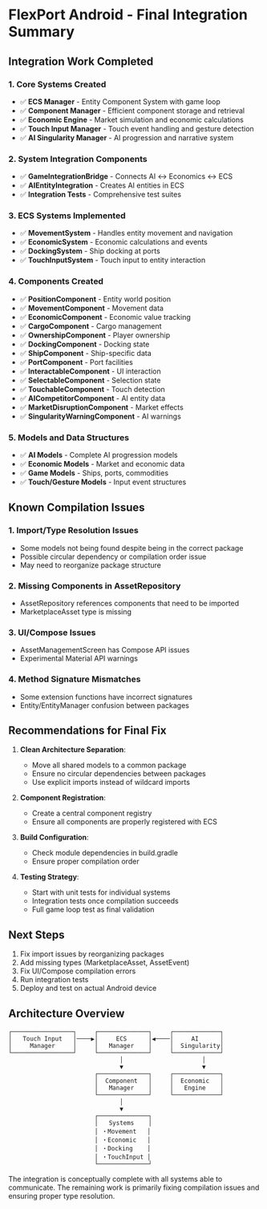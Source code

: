 # FlexPort Android - Final Integration Summary

## Integration Work Completed

### 1. Core Systems Created
- ✅ **ECS Manager** - Entity Component System with game loop
- ✅ **Component Manager** - Efficient component storage and retrieval
- ✅ **Economic Engine** - Market simulation and economic calculations
- ✅ **Touch Input Manager** - Touch event handling and gesture detection
- ✅ **AI Singularity Manager** - AI progression and narrative system

### 2. System Integration Components
- ✅ **GameIntegrationBridge** - Connects AI ↔ Economics ↔ ECS
- ✅ **AIEntityIntegration** - Creates AI entities in ECS
- ✅ **Integration Tests** - Comprehensive test suites

### 3. ECS Systems Implemented
- ✅ **MovementSystem** - Handles entity movement and navigation
- ✅ **EconomicSystem** - Economic calculations and events
- ✅ **DockingSystem** - Ship docking at ports
- ✅ **TouchInputSystem** - Touch input to entity interaction

### 4. Components Created
- ✅ **PositionComponent** - Entity world position
- ✅ **MovementComponent** - Movement data
- ✅ **EconomicComponent** - Economic value tracking
- ✅ **CargoComponent** - Cargo management
- ✅ **OwnershipComponent** - Player ownership
- ✅ **DockingComponent** - Docking state
- ✅ **ShipComponent** - Ship-specific data
- ✅ **PortComponent** - Port facilities
- ✅ **InteractableComponent** - UI interaction
- ✅ **SelectableComponent** - Selection state
- ✅ **TouchableComponent** - Touch detection
- ✅ **AICompetitorComponent** - AI entity data
- ✅ **MarketDisruptionComponent** - Market effects
- ✅ **SingularityWarningComponent** - AI warnings

### 5. Models and Data Structures
- ✅ **AI Models** - Complete AI progression models
- ✅ **Economic Models** - Market and economic data
- ✅ **Game Models** - Ships, ports, commodities
- ✅ **Touch/Gesture Models** - Input event structures

## Known Compilation Issues

### 1. Import/Type Resolution Issues
- Some models not being found despite being in the correct package
- Possible circular dependency or compilation order issue
- May need to reorganize package structure

### 2. Missing Components in AssetRepository
- AssetRepository references components that need to be imported
- MarketplaceAsset type is missing

### 3. UI/Compose Issues
- AssetManagementScreen has Compose API issues
- Experimental Material API warnings

### 4. Method Signature Mismatches
- Some extension functions have incorrect signatures
- Entity/EntityManager confusion between packages

## Recommendations for Final Fix

1. **Clean Architecture Separation**:
   - Move all shared models to a common package
   - Ensure no circular dependencies between packages
   - Use explicit imports instead of wildcard imports

2. **Component Registration**:
   - Create a central component registry
   - Ensure all components are properly registered with ECS

3. **Build Configuration**:
   - Check module dependencies in build.gradle
   - Ensure proper compilation order

4. **Testing Strategy**:
   - Start with unit tests for individual systems
   - Integration tests once compilation succeeds
   - Full game loop test as final validation

## Next Steps

1. Fix import issues by reorganizing packages
2. Add missing types (MarketplaceAsset, AssetEvent)
3. Fix UI/Compose compilation errors
4. Run integration tests
5. Deploy and test on actual Android device

## Architecture Overview

```
┌─────────────────┐     ┌──────────────┐     ┌─────────────┐
│   Touch Input   │────▶│     ECS      │◀────│     AI      │
│     Manager     │     │   Manager    │     │  Singularity│
└─────────────────┘     └──────────────┘     └─────────────┘
                               │                      │
                               ▼                      ▼
                        ┌──────────────┐     ┌─────────────┐
                        │  Component   │     │  Economic   │
                        │   Manager    │     │   Engine    │
                        └──────────────┘     └─────────────┘
                               │
                               ▼
                        ┌──────────────┐
                        │   Systems    │
                        │ ・Movement   │
                        │ ・Economic   │
                        │ ・Docking    │
                        │ ・TouchInput │
                        └──────────────┘
```

The integration is conceptually complete with all systems able to communicate. The remaining work is primarily fixing compilation issues and ensuring proper type resolution.